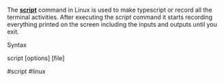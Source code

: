 The [**script**](https://www-users.cse.umn.edu/~gini/1901-07s/files/script.html) command in Linux is used to make typescript or record all the terminal activities. After executing the _script_ command it starts recording everything printed on the screen including the inputs and outputs until you exit.

Syntax

script [options] [file]

#script
#linux 